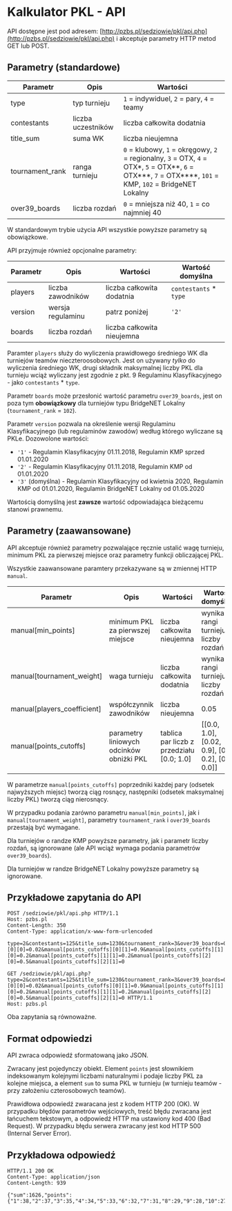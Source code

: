 ---
---

Kalkulator PKL - API
====================

API dostępne jest pod adresem: [http://pzbs.pl/sedziowie/pkl/api.php](http://pzbs.pl/sedziowie/pkl/api.php) i akceptuje parametry HTTP metod GET lub POST.

Parametry (standardowe)
-----------------------

| Parametr        | Opis               | Wartości |
| --------------- | ------------------ | -------- |
| type            | typ turnieju       | `1` = indywiduel, `2` = pary, `4` = teamy |
| contestants     | liczba uczestników | liczba całkowita dodatnia |
| title_sum       | suma WK            | liczba nieujemna |
| tournament_rank | ranga turnieju     | `0` = klubowy, `1` = okręgowy, `2` = regionalny, `3` = OTX, `4` = OTX\*, `5` = OTX\*\*, `6` = OTX\*\*\*, `7` = OTX\*\*\*\*, `101` = KMP, `102` = BridgeNET Lokalny |
| over39_boards   | liczba rozdań      | `0` = mniejsza niż 40, `1` = co najmniej 40 |

W standardowym trybie użycia API wszystkie powyższe parametry są obowiązkowe.

API przyjmuje również opcjonalne parametry:

| Parametr | Opis              | Wartości | Wartość domyślna |
| -------- | ----------------- | -------- | ---------------- |
| players  | liczba zawodników | liczba całkowita dodatnia | `contestants` \* `type` |
| version  | wersja regulaminu | patrz poniżej | `'2'` |
| boards   | liczba rozdań     | liczba całkowita nieujemna |

Paramter `players` służy do wyliczenia prawidłowego średniego WK dla turniejów teamów nieczteroosobowych. Jest on używany *tylko* do wyliczenia średniego WK, drugi składnik maksymalnej liczby PKL dla turnieju wciąż wyliczany jest zgodnie z pkt. 9 Regulaminu Klasyfikacyjnego - jako `contestants` \* `type`.

Parametr `boards` może przesłonić wartość parametru `over39_boards`, jest on poza tym **obowiązkowy** dla turniejów typu BridgeNET Lokalny (`tournament_rank` = `102`).

Parametr `version` pozwala na określenie wersji Regulaminu Klasyfikacyjnego (lub regulaminów zawodów) według którego wyliczane są PKLe. Dozowolone wartości:
 * `'1'` - Regulamin Klasyfikacyjny 01.11.2018, Regulamin KMP sprzed 01.01.2020
 * `'2'` - Regulamin Klasyfikacyjny 01.11.2018, Regulamin KMP od 01.01.2020
 * `'3'` (domyślna) - Regulamin Klasyfikacyjny od kwietnia 2020, Regulamin KMP od 01.01.2020, Regulamin BridgeNET Lokalny od 01.05.2020

Wartością domyślną jest **zawsze** wartość odpowiadająca bieżącemu stanowi prawnemu.

Parametry (zaawansowane)
------------------------

API akceptuje również parametry pozwalające ręcznie ustalić wagę turnieju, minimum PKL za pierwszej miejsce oraz parametry funkcji obliczającej PKL.

Wszystkie zaawansowane paramtery przekazywane są w zmiennej HTTP `manual`.

| Parametr | Opis              | Wartości | Wartość domyślna |
| -------- | ----------------- | -------- | ---------------- |
| manual[min_points]  | minimum PKL za pierwszej miejsce | liczba całkowita nieujemna | wynika z rangi turnieju i liczby rozdań |
| manual[tournament_weight] | waga turnieju | liczba całkowita dodatnia | wynika z rangi turnieju i liczby rozdań |
| manual[players_coefficient] | współczynnik zawodników | liczba nieujemna | 0.05 |
| manual[points_cutoffs] | parametry liniowych odcinków obniżki PKL | tablica par liczb z przedziału [0.0; 1.0] | [[0.0, 1.0], [0.02, 0.9], [0.2, 0.2], [0.5, 0.0]] |

W parametrze `manual[points_cutoffs]` poprzedniki każdej pary (odsetek najwyższych miejsc) tworzą ciąg rosnący, następniki (odsetek maksymalnej liczby PKL) tworzą ciąg nierosnący.

W przypadku podania zarówno parametru `manual[min_points]`, jak i `manual[tournament_weight]`, parametry `tournament_rank` i `over39_boards` przestają być wymagane.

Dla turniejów o randze KMP powyższe parametry, jak i parametr liczby rozdań, są ignorowane (ale API wciąż wymaga podania parametrów `over39_boards`).

Dla turniejów w randze BridgeNET Lokalny powyższe parametry są ignorowane.

Przykładowe zapytania do API
----------------------------

```
POST /sedziowie/pkl/api.php HTTP/1.1
Host: pzbs.pl
Content-Length: 350
Content-Type: application/x-www-form-urlencoded

type=2&contestants=125&title_sum=1230&tournament_rank=3&over39_boards=0&manual[players_coefficient]=0.05&manual[min_points]=0&manual[tournament_weight]=5&manual[points_cutoffs][0][0]=0.02&manual[points_cutoffs][0][1]=0.9&manual[points_cutoffs][1][0]=0.2&manual[points_cutoffs][1][1]=0.2&manual[points_cutoffs][2][0]=0.5&manual[points_cutoffs][2][1]=0
```

```
GET /sedziowie/pkl/api.php?type=2&contestants=125&title_sum=1230&tournament_rank=3&over39_boards=0&manual[players_coefficient]=0.05&manual[min_points]=0&manual[tournament_weight]=5&manual[points_cutoffs][0][0]=0.02&manual[points_cutoffs][0][1]=0.9&manual[points_cutoffs][1][0]=0.2&manual[points_cutoffs][1][1]=0.2&manual[points_cutoffs][2][0]=0.5&manual[points_cutoffs][2][1]=0 HTTP/1.1
Host: pzbs.pl

```

Oba zapytania są równoważne.

Format odpowiedzi
-----------------

API zwraca odpowiedź sformatowaną jako JSON.

Zwracany jest pojedynczy obiekt. Element `points` jest słownikiem indeksowanym kolejnymi liczbami naturalnymi i podaje liczby PKL za kolejne miejsca, a element `sum` to suma PKL w turnieju (w turnieju teamów - przy założeniu czterosobowych teamów).

Prawidłowa odpowiedź zwaracana jest z kodem HTTP 200 (OK). W przypadku błędów parametrów wejściowych, treść błędu zwracana jest łańcuchem tekstowym, a odpowiedź HTTP ma ustawiony kod 400 (Bad Request). W przypadku błędu serwera zwracany jest kod HTTP 500 (Internal Server Error).

Przykładowa odpowiedź
---------------------

```
HTTP/1.1 200 OK
Content-Type: application/json
Content-Length: 939

{"sum":1626,"points":{"1":38,"2":37,"3":35,"4":34,"5":33,"6":32,"7":31,"8":29,"9":28,"10":27,"11":26,"12":25,"13":23,"14":22,"15":21,"16":20,"17":19,"18":18,"19":16,"20":15,"21":14,"22":13,"23":12,"24":10,"25":9,"26":8,"27":8,"28":8,"29":7,"30":7,"31":7,"32":7,"33":7,"34":6,"35":6,"36":6,"37":6,"38":6,"39":5,"40":5,"41":5,"42":5,"43":5,"44":4,"45":4,"46":4,"47":4,"48":4,"49":3,"50":3,"51":3,"52":3,"53":3,"54":2,"55":2,"56":2,"57":2,"58":2,"59":1,"60":1,"61":1,"62":1,"63":1,"64":1,"65":1,"66":1,"67":1,"68":1,"69":1,"70":1,"71":1,"72":1,"73":1,"74":1,"75":1,"76":1,"77":1,"78":1,"79":1,"80":1,"81":1,"82":1,"83":1,"84":1,"85":1,"86":1,"87":1,"88":1,"89":1,"90":1,"91":1,"92":1,"93":1,"94":1,"95":1,"96":1,"97":1,"98":1,"99":1,"100":1,"101":1,"102":1,"103":1,"104":1,"105":1,"106":1,"107":1,"108":1,"109":1,"110":1,"111":1,"112":1,"113":1,"114":1,"115":1,"116":1,"117":1,"118":1,"119":1,"120":1,"121":1,"122":1,"123":1,"124":1,"125":1}}

```
